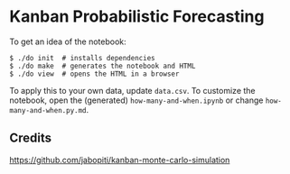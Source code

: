 # Kanban Probabilistic Forecasting

To get an idea of the notebook:

    $ ./do init  # installs dependencies
    $ ./do make  # generates the notebook and HTML
    $ ./do view  # opens the HTML in a browser

To apply this to your own data, update `data.csv`. To customize the notebook, open the (generated) `how-many-and-when.ipynb` or change `how-many-and-when.py.md`.

## Credits

<https://github.com/jabopiti/kanban-monte-carlo-simulation>
